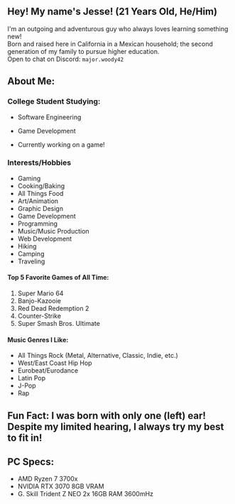 ## Hey! My name's Jesse! (21 Years Old, He/Him)
I'm an outgoing and adventurous guy who always loves learning something new! <br>
Born and raised here in California in a Mexican household; the second generation of my family to pursue higher education. <br>
Open to chat on Discord: `major.woody42`

## About Me:
### College Student Studying:
- Software Engineering
- Game Development

- Currently working on a game!

### Interests/Hobbies
- Gaming
- Cooking/Baking
- All Things Food
- Art/Animation
- Graphic Design
- Game Development
- Programming
- Music/Music Production
- Web Development
- Hiking
- Camping
- Traveling

#### Top 5 Favorite Games of All Time:
1. Super Mario 64
2. Banjo-Kazooie
3. Red Dead Redemption 2
4. Counter-Strike
5. Super Smash Bros. Ultimate

#### Music Genres I Like:
- All Things Rock (Metal, Alternative, Classic, Indie, etc.)
- West/East Coast Hip Hop
- Eurobeat/Eurodance
- Latin Pop
- J-Pop
- Rap

## Fun Fact: I was born with only one (left) ear! Despite my limited hearing, I always try my best to fit in!

## PC Specs:
- AMD Ryzen 7 3700x
- NVIDIA RTX 3070 8GB VRAM
- G. Skill Trident Z NEO 2x 16GB RAM 3600mHz
